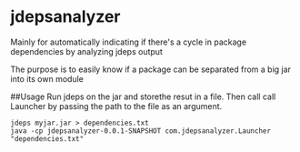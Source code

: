 # jdepsanalyzer
Mainly for automatically indicating if there's a cycle in package dependencies by analyzing jdeps output

The purpose is to easily know if a package can be separated from a big jar into its own module

##Usage
Run jdeps on the jar and storethe resut in a file.
Then call call Launcher by passing the path to the file as an argument.

```
jdeps myjar.jar > dependencies.txt
java -cp jdepsanalyzer-0.0.1-SNAPSHOT com.jdepsanalyzer.Launcher "dependencies.txt"
```